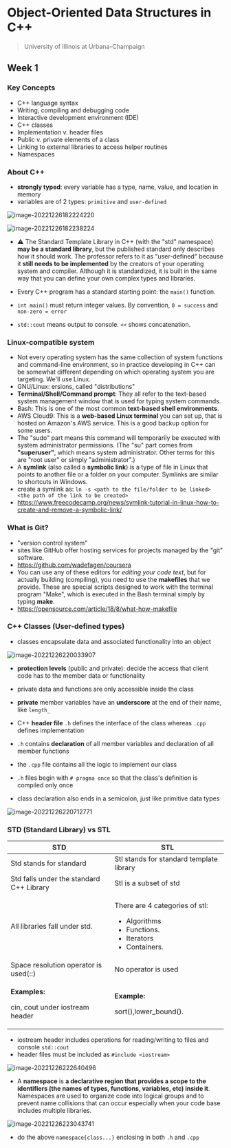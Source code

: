 # Object-Oriented Data Structures in C++

> University of Illinois at Urbana-Champaign

## Week 1

### Key Concepts

- C++ language syntax 
- Writing, compiling and debugging code 
- Interactive development environment (IDE) 
- C++ classes 
- Implementation v. header files 
- Public v. private elements of a class 
- Linking to external libraries to access helper routines 
- Namespaces

### About C++

- **strongly typed**: every variable has a type, name, value, and location in memory
- variables are of 2 types: `primitive` and `user-defined`

![image-20221226182224220](oop_dsa_cpp-assets/image-20221226182224220.png)

![image-20221226182238224](oop_dsa_cpp-assets/image-20221226182238224.png)

- :warning: The Standard Template Library in C++ (with the "std" namespace) **may be a standard library**, but the published standard only describes how it should work. The professor refers to it as "user-defined" because it **still needs to be implemented** by the creators of your operating system and compiler. Although it is standardized, it is built in the same way that you can define your own complex types and libraries.

- Every C++ program has a standard starting point: the  `main()` function.
- `int main()` must return integer values. By convention, `0 = success` and `non-zero = error `
- `std::cout` means output to console. `<<` shows concatenation.

### Linux-compatible system

- Not every operating system has the same collection of system functions and command-line environment, so in practice developing in C++ can be somewhat different depending on which operating system you are targeting. We'll use Linux.
- GNU/Linux: ersions, called "distributions"
- **Terminal/Shell/Command prompt**: They all refer to the text-based system management window that is used for typing system commands.
- Bash: This is one of the most common **text-based shell environments**.
- AWS Cloud9: This is a **web-based Linux terminal** you can set up, that is hosted on Amazon's AWS service. This is a good backup option for some users.
- The "sudo" part means this command will temporarily be executed with system administrator permissions. (The "su" part comes from **"superuser"**, which means system administrator. Other terms for this are "root user" or simply "administrator".) 
- A **symlink** (also called a **symbolic link**) is a type of file in Linux that  points to another file or a folder on your computer. Symlinks are  similar to shortcuts in Windows.
- create a symlink as: `ln -s <path to the file/folder to be linked> <the path of the link to be created>`
- https://www.freecodecamp.org/news/symlink-tutorial-in-linux-how-to-create-and-remove-a-symbolic-link/

### What is Git?

- "version control system"
- sites like GitHub offer hosting services for projects managed by the "git" software.
- https://github.com/wadefagen/coursera
- You can use any of these editors for *editing your code text*, but for actually building (compiling), you need to use the **makefiles** that we provide. These are special scripts designed to work with the terminal program "Make", which is executed in the Bash terminal simply by typing **make**.
- https://opensource.com/article/18/8/what-how-makefile

### C++ Classes (User-defined types)

- classes encapsulate data and associated functionality into an object

![image-20221226220033907](oop_dsa_cpp-assets/image-20221226220033907.png)

- **protection levels** (public and private): decide the access that client code has to the member data or functionality
- private data and functions are only accessible inside the class
- **private** member variables have an **underscore** at the end of their name, like `length_`

- C++ **header file** `.h` defines the interface of the class whereas `.cpp` defines implementation
- `.h` contains **declaration** of all member variables and declaration of all member functions
- the `.cpp` file contains all the logic to implement our class
- `.h` files begin with `# pragma once` so that the class's definition is compiled only once
- class declaration also ends in a semicolon, just like primitive data types

![image-20221226220712771](oop_dsa_cpp-assets/image-20221226220712771.png)

### STD (Standard Library) vs STL

<table><thead><tr><th>STD</th><th>STL</th></tr></thead><tbody><tr><td>Std stands for standard</td><td>Stl stands for standard template library</td></tr><tr><td>Std falls under the standard C++ Library</td><td>Stl is a subset of std&nbsp;</td></tr><tr><td>All libraries fall under std.</td><td><p>There are 4 categories of stl:</p><ul><li>Algorithms</li><li>Functions.</li><li>Iterators</li><li>Containers.</li></ul></td></tr><tr><td>Space resolution operator is used(::)</td><td>No operator is used</td></tr><tr><td><p><strong>Examples:</strong>&nbsp;</p><p>cin, cout under iostream header</p></td><td><p><strong>Example:</strong></p><p>sort(),lower_bound().</p></td></tr></tbody></table>

- iostream header includes operations for reading/writing to files and console `std::cout`
- header files must be included as `#include <iostream>`

![image-20221226222640496](oop_dsa_cpp-assets/image-20221226222640496.png)

- A **namespace** is **a declarative region that provides a scope to the identifiers (the names of types, functions, variables, etc) inside it**. Namespaces are used to organize code into logical groups and to prevent name collisions that can occur especially when your code base includes  multiple libraries.

![image-20221226223043741](oop_dsa_cpp-assets/image-20221226223043741.png)

- do the above `namespace{class...}` enclosing in both `.h` and `.cpp`
